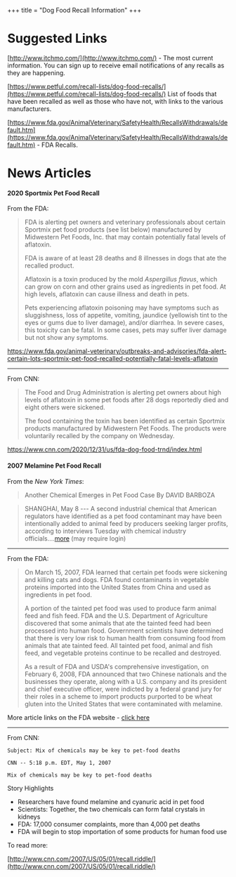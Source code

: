 +++
title = "Dog Food Recall Information"
+++



# Suggested Links


[http://www.itchmo.com/](http://www.itchmo.com/) - The most current information. You can sign up to receive email notifications of any recalls as they are happening.

[https://www.petful.com/recall-lists/dog-food-recalls/](https://www.petful.com/recall-lists/dog-food-recalls/) List of foods that have been recalled as well as those who have not, with links to the various manufacturers.

[https://www.fda.gov/AnimalVeterinary/SafetyHealth/RecallsWithdrawals/default.htm](https://www.fda.gov/AnimalVeterinary/SafetyHealth/RecallsWithdrawals/default.htm) - FDA Recalls.

# News Articles

<p></p>

#### 2020 Sportmix Pet Food Recall

From the FDA:

> FDA is alerting pet owners and veterinary professionals about certain Sportmix pet food products (see list below) manufactured by Midwestern Pet Foods, Inc. that may contain potentially fatal levels of aflatoxin.
> 
> FDA is aware of at least 28 deaths and 8 illnesses in dogs that ate the recalled product.
> 
> Aflatoxin is a toxin produced by the mold _Aspergillus flavus_, which can grow on corn and other grains used as ingredients in pet food.
> At high levels, aflatoxin can cause illness and death in pets.
> 
> Pets experiencing aflatoxin poisoning may have symptoms such as sluggishness, loss of appetite, vomiting, jaundice (yellowish tint to the eyes or gums due to liver damage), and/or diarrhea.
> In severe cases, this toxicity can be fatal.
> In some cases, pets may suffer liver damage but not show any symptoms.

<https://www.fda.gov/animal-veterinary/outbreaks-and-advisories/fda-alert-certain-lots-sportmix-pet-food-recalled-potentially-fatal-levels-aflatoxin>

-----

From CNN:

> The Food and Drug Administration is alerting pet owners about high levels of aflatoxin in some pet foods after 28 dogs reportedly died and eight others were sickened.
> 
> The food containing the toxin has been identified as certain Sportmix products manufactured by Midwestern Pet Foods. The products were voluntarily recalled by the company on Wednesday.

<https://www.cnn.com/2020/12/31/us/fda-dog-food-trnd/index.html>

#### 2007 Melamine Pet Food Recall

From the *New York Times*:

> Another Chemical Emerges in Pet Food Case By DAVID BARBOZA

> SHANGHAI, May 8 --- A second industrial chemical that American
> regulators have identified as a pet food contaminant may have been
> intentionally added to animal feed by producers seeking larger profits,
> according to interviews Tuesday with chemical industry
> officials\....[more](http://www.nytimes.com/2007/05/09/business/worldbusiness/09food.html?_r=1&pagewanted=print&oref=slogin) (may require login)

-----

From the FDA:

> On March 15, 2007, FDA learned that certain pet foods were sickening
> and killing cats and dogs. FDA found contaminants in vegetable proteins
> imported into the United States from China and used as ingredients in
> pet food.
> 
> A portion of the tainted pet food was used to produce farm animal feed
> and fish feed. FDA and the U.S. Department of Agriculture discovered
> that some animals that ate the tainted feed had been processed into
> human food. Government scientists have determined that there is very low
> risk to human health from consuming food from animals that ate tainted
> feed. All tainted pet food, animal and fish feed, and vegetable proteins
> continue to be recalled and destroyed.
> 
> As a result of FDA and USDA's comprehensive investigation, on February
> 6, 2008, FDA announced that two Chinese nationals and the businesses
> they operate, along with a U.S. company and its president and chief
> executive officer, were indicted by a federal grand jury for their roles
> in a scheme to import products purported to be wheat gluten into the
> United States that were contaminated with melamine.

More article links on the FDA website - [click here](http://www.fda.gov/AnimalVeterinary/SafetyHealth/RecallsWithdrawals/ucm129575.htm)

-----

From CNN:

```
Subject: Mix of chemicals may be key to pet-food deaths

CNN -- 5:18 p.m. EDT, May 1, 2007

Mix of chemicals may be key to pet-food deaths
```

Story Highlights

- Researchers have found melamine and cyanuric acid in pet food
- Scientists: Together, the two chemicals can form fatal crystals in kidneys
- FDA: 17,000 consumer complaints, more than 4,000 pet deaths
- FDA will begin to stop importation of some products for human food use

To read more:

[http://www.cnn.com/2007/US/05/01/recall.riddle/](http://www.cnn.com/2007/US/05/01/recall.riddle/)
